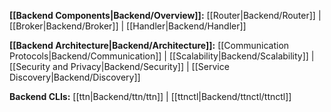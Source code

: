 **[[Backend Components|Backend/Overview]]:**
[[Router|Backend/Router]] |
[[Broker|Backend/Broker]] |
[[Handler|Backend/Handler]]

**[[Backend Architecture|Backend/Architecture]]:**
[[Communication Protocols|Backend/Communication]] |
[[Scalability|Backend/Scalability]] |
[[Security and Privacy|Backend/Security]] |
[[Service Discovery|Backend/Discovery]]

**Backend CLIs:**
[[ttn|Backend/ttn/ttn]] |
[[ttnctl|Backend/ttnctl/ttnctl]]
